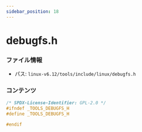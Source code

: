```yaml
---
sidebar_position: 18
---
```

# debugfs.h

### ファイル情報

- パス: `linux-v6.12/tools/include/linux/debugfs.h`

### コンテンツ

```h
/* SPDX-License-Identifier: GPL-2.0 */
#ifndef _TOOLS_DEBUGFS_H
#define _TOOLS_DEBUGFS_H

#endif

```
